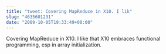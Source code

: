 ```yaml
---
title: "tweet: Covering MapReduce in X10. I lik"
slug: "4635601231"
date: "2009-10-05T19:33:49+00:00"
---
```

Covering MapReduce in X10. I like that X10 embraces functional programming, esp in array initialization.